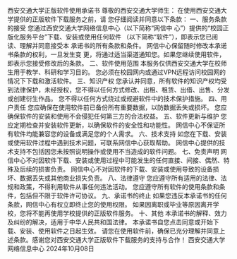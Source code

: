 西安交通大学正版软件使用承诺书
尊敬的西安交通大学师生：
        在使用西安交通大学提供的正版软件下载服务之前，请
您仔细阅读并同意以下条款：
一、服务条款的接受
        您通过西安交通大学网络信息中心（以下简称“网信中
心”）提供的“校园正版化服务平台”下载、安装或使用任何软件
（以下简称“软件”），即表示您已阅读、理解并同意接受本
承诺书的所有条款和条件。
        网信中心保留随时修改本承诺书条款的权利，一旦发生变
更，将通过适当渠道通知您。如果您继续使用软件，即表示您接受修改后的条款。
二、软件使用范围
        本服务仅供西安交通大学在校师生用于教学、科研和学习目的。
        您必须在校园网内或通过VPN远程访问校园网的情况下下载和激活软件。
三、知识产权
        您承认并同意，所有软件的知识产权均受到法律保护，未经授权，您不得以任何方式修改、出租、租赁、出借、出售、分发或创建衍生作品。
        您不得以任何方式绕过或规避软件中的技术保护措施。
四、用户责任
        您应确保在使用软件前已备份所有重要数据，以防数据丢失或损坏。
        您应确保软件的安装和使用不会侵犯任何第三方的合法权益。
五、软件更新与维护
        您应定期检查并安装软件更新，以确保软件的安全性和功能性。
        网信中心不保证所有软件均能兼容您的设备或满足您的个人需求。
六、技术支持
        如您在下载、安装或使用软件过程中遇到技术问题，可联系网信中心获取帮助。
        网信中心提供的技术支持不包括因您未按照说明操作或使用不当造成的软件问题。
七、免责声明
        网信中心不对因软件下载、安装或使用过程中可能发生的任何直接、间接、偶然、特殊及后续的损害负责。
        网信中心不对因软件的下载、安装或使用导致的设备损坏、数据丢失或其他商业损失负责。
八、法律遵守
        您应遵守所有适用的法律、法规和政策，不得利用软件从事任何违法活动。
        您应遵守所有软件的使用条款和条件，包括但不限于软件许可协议。
九、承诺书的终止
        如果您违反本承诺书的任何条款，网信中心有权立即终止您的使用权限。
        如果因离职或毕业等原因离开学校，您将不能再使用学校提供的正版软件服务。
十、其他
        本承诺书的解释、效力及纠纷的解决，适用于中华人民共和国法律。
        本承诺书自您点击同意或开始下载、安装、使用软件之日起生效。
        请您在使用软件前，确保已充分理解并同意上述条款。感谢您对西安交通大学正版软件下载服务的支持与合作！
西安交通大学网络信息中心
2024年10月08日